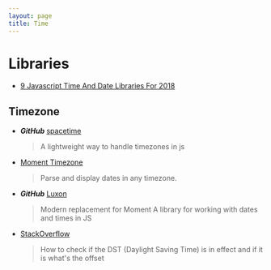 ```yaml
---
layout: page
title: Time
---
```


# Libraries

- [9 Javascript Time And Date Libraries For 2018](https://blog.bitsrc.io/9-javascript-date-time-libraries-for-2018-12d82f37872d)

## Timezone

- **_GitHub_** [spacetime](https://github.com/smallwins/spacetime)

  > A lightweight way to handle timezones in js

- [Moment Timezone](http://momentjs.com/timezone/)

  > Parse and display dates in any timezone.

- **_GitHub_** [Luxon](https://github.com/moment/luxon)

  > Modern replacement for Moment
  > A library for working with dates and times in JS

- [StackOverflow](http://stackoverflow.com/questions/11887934/how-to-check-if-the-dst-daylight-saving-time-is-in-effect-and-if-it-is-whats)
  > How to check if the DST (Daylight Saving Time) is in effect and if it is what's the offset
